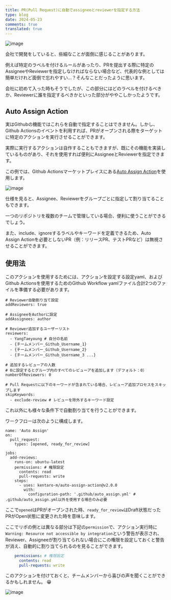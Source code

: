 ```yaml
---
title: PR(Pull Request)に自動でassigneeとreviewerを指定する方法
type: blog
date: 2024-05-23
comments: true
translated: true
---
```


![image](/images/github_action/pr-auto-assign-assignee-reviewer-1716454592138.png)

会社で開発をしていると、些細なことが面倒に感じることがあります。

例えば特定のラベルを付けるルールがあったり、PRを提出する際に特定のAssigneeやReviewerを指定しなければならない場合など、代表的な例としては簡単だけれど面倒で忘れやすい…？そんなことだったように思います。

会社に初めて入った時もそうでしたが、この部分にはどのラベルを付けるべきか、Reviewerに誰を指定するべきかといった部分がややこしかったようです。

## Auto Assign Action
実はGithubの機能ではこれらを自動で指定することはできません。しかし、Github Actionsのイベントを利用すれば、PRがオープンされる際をターゲットに特定のアクションを実行させることができます。

実際に実行するアクションは自作することもできますが、既にその機能を実装しているものがあり、それを使用すれば便利にAssigneeとReviewerを指定できます。

この例では、Github Actionsマーケットプレイスにある[Auto Assign Action](https://github.com/kentaro-m/auto-assign-action)を使用します。

![image](/images/github_action/pr-auto-assign-assignee-reviewer-1716454564478.png)

仕様を見ると、Assignee、Reviewerをグループごとに指定して割り当てることもできます。

一つのリポジトリを複数のチームで管理している場合、便利に使うことができるでしょう。

また、include、ignoreするラベルやキーワードを定義できるため、Auto Assign Actionを必要としないPR（例：リリースPR、テストPRなど）は無視させることができます。

## 使用法
このアクションを使用するためには、アクションを設定する設定yaml、およびGithub Actionsを使用するためのGithub Workflow yamlファイル合計2つのファイルを準備する必要があります。

```yaml{filename=".github/auto_assign.yml"}
# Reviewer自動割り当て設定
addReviewers: true

# AssigneeをAuthorに設定
addAssignees: author

# Reviewer追加するユーザーリスト
reviewers:
  - YangTaeyoung # 自分の名前
  - {チームメンバー_Github_Username_1}
  - {チームメンバー_Github_Username_2}
  - {チームメンバー_Github_Username_3 ...}

# 追加するレビューアの人数
# 0に設定するとグループ内のすべてのレビューアを追加します（デフォルト：0）
numberOfReviewers: 0

# Pull Requestに以下のキーワードが含まれている場合、レビューア追加プロセスをスキップします
skipKeywords:
  - exclude-review # レビューを除外するキーワード設定
```

これ以外にも様々な条件下で自動割り当てを行うことができます。

ワークフローは次のように構成します。

```yaml{filename=".github/workflows/auto_assign.yml"}
name: 'Auto Assign'
on:
  pull_request:
    types: [opened, ready_for_review]

jobs:
  add-reviews:
    runs-on: ubuntu-latest
    permissions: # 権限設定
      contents: read
      pull-requests: write
    steps:
      - uses: kentaro-m/auto-assign-action@v2.0.0
        with:
          configuration-path: '.github/auto_assign.yml' # .github/auto_assign.yml以外を使用する場合のみ必要
```

ここで`opened`はPRがオープンされた時、`ready_for_review`はDraft状態だったPRがOpen状態に変更された時を意味します。

ここでリポの例とは異なる部分は下記の`permission`で、アクション実行時に`Warning: Resource not accessible by integration`という警告が表示され、Reviewer、Assigneeが割り当てられない場合にこの権限を設定しておくと警告が消え、自動的に割り当てられるのを見ることができます。
```yaml
    permissions: # 権限設定
      contents: read
      pull-requests: write
```

このアクションを付けておくと、チームメンバーから喜びの声を聞くことができるかもしれません。 😁

![image](/images/github_action/pr-auto-assign-assignee-reviewer-1716458343634.png)